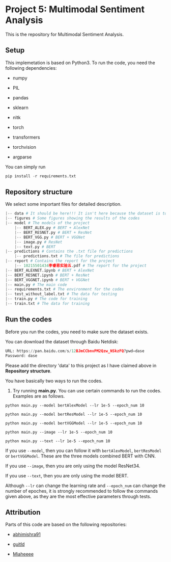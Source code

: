 # Project 5: Multimodal Sentiment Analysis

This is the repository for Multimodal Sentiment Analysis.

## Setup

This implemetation is based on Python3. To run the code, you need the following dependencies:

- numpy

- PIL

- pandas

- sklearn

- nltk

- torch

- transformers

- torchvision

- argparse

You can simply run 

```python
pip install -r requirements.txt
```

## Repository structure
We select some important files for detailed description.

```python
|-- data # It should be here!!! It isn't here because the dataset is too big.
|-- figures # Some figures showing the results of the codes
|-- model # The models of the project
    |-- BERT_ALEX.py # BERT + AlexNet
    |-- BERT_RESNET.py # BERT + ResNet
    |-- BERT_VGG.py # BERT + VGGNet
    |-- image.py # ResNet
    |-- text.py # BERT
|-- predictions # Contains the .txt file for predictions
    |-- predictions.txt # The file for predictions
|-- report # Contains the report for the project
    |-- 10215501434李睿恩实验五.pdf # The report for the project
|-- BERT_ALEXNET.ipynb # BERT + AlexNet
|-- BERT_RESNET.ipynb # BERT + ResNet
|-- BERT_VGGNET.ipynb # BERT + VGGNet
|-- main.py # The main code
|-- requirements.txt # The environment for the codes
|-- test_without_label.txt # The data for testing
|-- train.py # The code for training
|-- train.txt # The data for training
```

## Run the codes
Before you run the codes, you need to make sure the dataset exists.

You can download the dataset through Baidu Netdisk:

```python
URL: https://pan.baidu.com/s/12BJmCCbnvPM2Qzw_NSkzFQ?pwd=dase
Password: dase
```

Please add the directory 'data' to this project as I have claimed above in **Repository structure**.

You have basically two ways to run the codes.

1. Try running **main.py**. You can use certain commands to run the codes. Examples are as follows.

`python main.py --model bertAlexModel --lr 1e-5 --epoch_num 10`

`python main.py --model bertResModel --lr 1e-5 --epoch_num 10`

`python main.py --model bertVGGModel --lr 1e-5 --epoch_num 10`

`python main.py --image --lr 1e-5 --epoch_num 10`

`python main.py --text --lr 1e-5 --epoch_num 10`

If you use `--model`, then you can follow it with `bertAlexModel`, `bertResModel` or `bertVGGModel`. These are the three models combined BERT with CNN.

If you use `--image`, then you are only using the model ResNet34. 

If you use `--text`, then you are only using the model BERT.

Although `--lr` can change the learning rate and `--epoch_num` can change the number of epoches, it is strongly recommended to follow the commands given above, as they are the most effective parameters through tests.

## Attribution

Parts of this code are based on the following repositories:

- [abhimishra91](https://github.com/abhimishra91/transformers-tutorials)

- [guitld](https://github.com/guitld/Transfer-Learning-with-Joint-Fine-Tuning-for-Multimodal-Sentiment-Analysis/tree/main)

- [Miaheeee](https://github.com/Miaheeee/AI_lab5)
